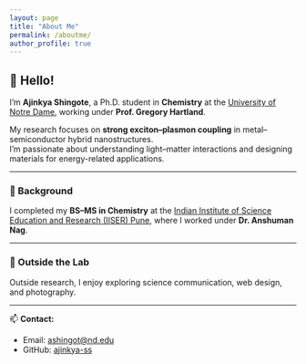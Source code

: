 ```yaml
---
layout: page
title: "About Me"
permalink: /aboutme/
author_profile: true
---
```


## 👋 Hello!

I’m **Ajinkya Shingote**, a Ph.D. student in **Chemistry** at the [University of Notre Dame](https://chemistry.nd.edu/), working under **Prof. Gregory Hartland**.

My research focuses on **strong exciton–plasmon coupling** in metal–semiconductor hybrid nanostructures.  
I’m passionate about understanding light–matter interactions and designing materials for energy-related applications.

---

### 🧪 Background

I completed my **BS–MS in Chemistry** at the [Indian Institute of Science Education and Research (IISER) Pune](https://www.iiserpune.ac.in/), where I worked under **Dr. Anshuman Nag**.

---

### 🌱 Outside the Lab
Outside research, I enjoy exploring science communication, web design, and photography.

---

📫 **Contact:**  
- Email: ashingot@nd.edu  
- GitHub: [ajinkya-ss](https://github.com/ajinkya-ss)
